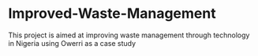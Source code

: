 # Improved-Waste-Management

This project is aimed at improving waste management through technology in Nigeria using Owerri as a case study

